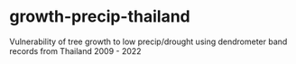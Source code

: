 # growth-precip-thailand
Vulnerability of tree growth to low precip/drought using dendrometer band records from Thailand
2009 - 2022
